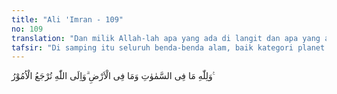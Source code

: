 ```yaml
---
title: "Ali 'Imran - 109"
no: 109
translation: "Dan milik Allah-lah apa yang ada di langit dan apa yang ada di bumi, dan hanya kepada Allah segala urusan dikembalikan."
tafsir: "Di samping itu seluruh benda-benda alam, baik kategori planet maupun bintang-bintang yang jumlahnya sangat banyak adalah kepunyaan Allah. Dia mempunyai wewenang sepenuhnya untuk mengatur segala isinya dengan kebijaksanaan tanpa harus mempertanggungjawabkan kepada siapa pun karena Dialah Maha Pencipta alam semesta dan kepada-Nya pula seluruh urusan akan dikembalikan."
---
```


وَلِلّٰهِ مَا فِى السَّمٰوٰتِ وَمَا فِى الْاَرْضِ ۗوَاِلَى اللّٰهِ تُرْجَعُ الْاُمُوْرُ ࣖ
